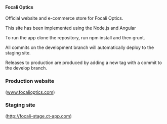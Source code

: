 #### Focali Optics

Official website and e-commerce store for Focali Optics.

This site has been implemented using the Node.js and Angular

To run the app clone the repository, run npm install and then grunt.

All commits on the development branch will automatically deploy to the staging site.

Releases to production are produced by adding a new tag with a commit to the develop branch.

### Production website
(www.focalioptics.com)

### Staging site
(http://focali-stage.ct-app.com)
